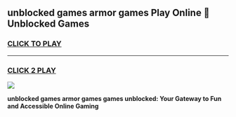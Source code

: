 
## unblocked games armor games Play Online 👋 Unblocked Games
<h3>
<a href="https://premium.freeplayer.one?title=unblocked_games_armor_games&ref=19F">CLICK TO PLAY</a></h3>
<hr>

<h3>
<a href="https://premium.freeplayer.one?title=unblocked_games_armor_games&ref=19F">CLICK 2 PLAY</a>
  
</h3>

<a href="https://premium.freeplayer.one?title=unblocked_games_armor_games&ref=19F"><img src="https://clearcache.store/games.png"></a>


**unblocked games armor games games unblocked: Your Gateway to Fun and Accessible Online Gaming**
